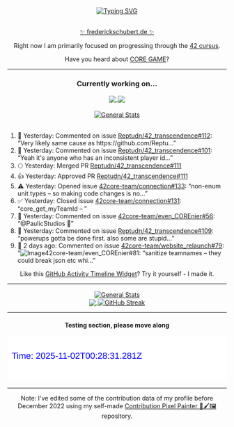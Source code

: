 <div align="center">
	<a href="https://git.io/typing-svg"><img src="https://readme-typing-svg.demolab.com?font=Fira+Code&size=30&pause=1000&color=70A5FD&background=1A1B27&center=true&vCenter=true&repeat=false&random=false&width=550&lines=%F0%9F%91%8B+Hello+World!+I'm+Freddy!+%F0%9F%96%96" alt="Typing SVG" /></a>
</div>
<br>
<div align="center">
	<p></p><a href="https://frederickschubert.de">✨ frederickschubert.de ✨</a></p>
	<p>Right now I am primarily focused on progressing through the <a href="https://github.com/FreddyMSchubert/42_cursus">42 cursus</a>.</p>
	<p>Have you heard about <a href="https://coregame.de/">CORE GAME</a>?</p>
</div>

<hr>

<div align="center">

### Currently working on...

<!-- [![current_repo](https://github-readme-stats.vercel.app/api/pin/?username=FreddyMSchubert&repo=Crafty_Concoctions&theme=tokyonight)](https://github.com/FreddyMSchubert/Crafty_Concoctions) -->

<div align="center">
	<a href="https://github.com/Reptudn/42_transcendence" target="_blank">
		<img align="center" src="https://github-readme-stats.vercel.app/api/pin/?username=Reptudn&repo=42_transcendence&theme=tokyonight" />
	</a>
	<a href="https://github.com/42core-team/even_COREnier" target="_blank">
		<img align="center" src="https://github-readme-stats.vercel.app/api/pin/?username=42core-team&repo=even_COREnier&theme=tokyonight" />
	</a>
</div>

<br>

<div align="center">
	<a href="https://github.com/FreddyMSchubert/42_cursus" target="_blank">
		<img align="center" src="https://github-readme-stats.vercel.app/api/pin/?username=FreddyMSchubert&repo=42_cursus&theme=tokyonight" alt="General Stats" />
	</a>
</div>

<br>

<div align="left">
<ol>
<!-- ACTIVITY:START -->
<li>💬 Yesterday: Commented on issue <a href="https://github.com/Reptudn/42_transcendence/issues/112#issuecomment-3152160182">Reptudn/42_transcendence#112</a>: “Very likely same cause as https://github.com/Reptu…”</li>
<li>💬 Yesterday: Commented on issue <a href="https://github.com/Reptudn/42_transcendence/issues/101#issuecomment-3152157097">Reptudn/42_transcendence#101</a>: “Yeah it's anyone who has an inconsistent player id…”</li>
<li>🌕 Yesterday: Merged PR <a href="https://github.com/Reptudn/42_transcendence/pull/111">Reptudn/42_transcendence#111</a></li>
<li>👍 Yesterday: Approved PR <a href="https://github.com/Reptudn/42_transcendence/pull/111">Reptudn/42_transcendence#111</a></li>
<li>⚠️ Yesterday: Opened issue <a href="https://github.com/42core-team/connection/issues/133">42core-team/connection#133</a>: “non-enum unit types – so making code changes is no…”</li>
<li>✅ Yesterday: Closed issue <a href="https://github.com/42core-team/connection/issues/131">42core-team/connection#131</a>: “core_get_myTeamId – ”</li>
<li>💬 Yesterday: Commented on issue <a href="https://github.com/42core-team/even_COREnier/issues/56#issuecomment-3151022947">42core-team/even_COREnier#56</a>: “@PaulicStudios 🥹”</li>
<li>💬 Yesterday: Commented on issue <a href="https://github.com/Reptudn/42_transcendence/issues/109#issuecomment-3149701603">Reptudn/42_transcendence#109</a>: “powerups gotta be done first. also some are stupid…”</li>
<li>💬 2 days ago: Commented on issue <a href="https://github.com/42core-team/website_relaunch/issues/79#issuecomment-3148623969">42core-team/website_relaunch#79</a>: “<img width="270" height="129" alt="Image" src="htt…”</li>
<li>✅ 2 days ago: Closed issue <a href="https://github.com/42core-team/even_COREnier/issues/81">42core-team/even_COREnier#81</a>: “sanitize teamnames – they could break json etc whi…”</li>
<!-- ACTIVITY:END -->
</ol>
</div>

Like this [GitHub Activity Timeline Widget](https://github.com/FreddyMSchubert/github-activity-timeline)? Try it yourself - I made it.

<hr>

<div align="center">
	<a href="https://github.com/anuraghazra/github-readme-stats" target="_blank">
		<img height=200 align="center" src="https://github-readme-stats.vercel.app/api?username=FreddyMSchubert&show_icons=true&theme=tokyonight&card_width=650" alt="General Stats" />
	</a>
</div>

<div align="center">
	<a href="https://github.com/anuraghazra/github-readme-stats" target="_blank">
		<img height=200 align="center" src="https://github-readme-stats.vercel.app/api/top-langs/?username=FreddyMSchubert&layout=donut&theme=tokyonight&card_width=320">
	</a>
	<a href="https://github.com/DenverCoder1/github-readme-streak-stats" target="_blank">
		<img height=200 align="center" src="https://streak-stats.demolab.com?user=FreddyMSchubert&theme=tokyonight&date_format=j%20M%5B%20Y%5D&card_width=320&card_height=200&hide_total_contributions=true" alt="GitHub Streak" />
	</a>
</div>

<hr>

#### Testing section, please move along

![GitHub Defenders SVG](https://github.com/FreddyMSchubert/FreddyMSchubert/blob/github_defenders_output/output.svg)

<hr>

Note: I've edited some of the contribution data of my profile before December 2022 using my self-made [Contribution Pixel Painter 🎨🖌️🖼️](https://github.com/FreddyMSchubert/contribution-pixel-painter) repository.
